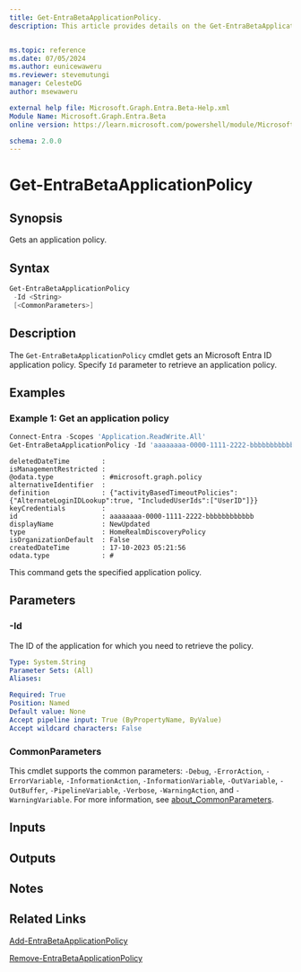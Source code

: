 ```yaml
---
title: Get-EntraBetaApplicationPolicy.
description: This article provides details on the Get-EntraBetaApplicationPolicy command.


ms.topic: reference
ms.date: 07/05/2024
ms.author: eunicewaweru
ms.reviewer: stevemutungi
manager: CelesteDG
author: msewaweru

external help file: Microsoft.Graph.Entra.Beta-Help.xml
Module Name: Microsoft.Graph.Entra.Beta
online version: https://learn.microsoft.com/powershell/module/Microsoft.Graph.Entra.Beta/Get-EntraBetaApplicationPolicy

schema: 2.0.0
---
```


# Get-EntraBetaApplicationPolicy

## Synopsis

Gets an application policy.

## Syntax

```powershell
Get-EntraBetaApplicationPolicy 
 -Id <String> 
 [<CommonParameters>]
```

## Description

The `Get-EntraBetaApplicationPolicy` cmdlet gets an Microsoft Entra ID application policy. Specify `Id` parameter to retrieve an application policy.

## Examples

### Example 1: Get an application policy

```powershell
Connect-Entra -Scopes 'Application.ReadWrite.All'
Get-EntraBetaApplicationPolicy -Id 'aaaaaaaa-0000-1111-2222-bbbbbbbbbbbb'
```

```Output
deletedDateTime        :
isManagementRestricted :
@odata.type            : #microsoft.graph.policy
alternativeIdentifier  :
definition             : {"activityBasedTimeoutPolicies":{"AlternateLoginIDLookup":true, "IncludedUserIds":["UserID"]}}
keyCredentials         :
id                     : aaaaaaaa-0000-1111-2222-bbbbbbbbbbbb
displayName            : NewUpdated
type                   : HomeRealmDiscoveryPolicy
isOrganizationDefault  : False
createdDateTime        : 17-10-2023 05:21:56
odata.type             : #
```

This command gets the specified application policy.

## Parameters

### -Id

The ID of the application for which you need to retrieve the policy.

```yaml
Type: System.String
Parameter Sets: (All)
Aliases:

Required: True
Position: Named
Default value: None
Accept pipeline input: True (ByPropertyName, ByValue)
Accept wildcard characters: False
```

### CommonParameters

This cmdlet supports the common parameters: `-Debug`, `-ErrorAction`, `-ErrorVariable`, `-InformationAction`, `-InformationVariable`, `-OutVariable`, `-OutBuffer`, `-PipelineVariable`, `-Verbose`, `-WarningAction`, and `-WarningVariable`. For more information, see [about_CommonParameters](https://go.microsoft.com/fwlink/?LinkID=113216).

## Inputs

## Outputs

## Notes

## Related Links

[Add-EntraBetaApplicationPolicy](Add-EntraBetaApplicationPolicy.md)

[Remove-EntraBetaApplicationPolicy](Remove-EntraBetaApplicationPolicy.md)
